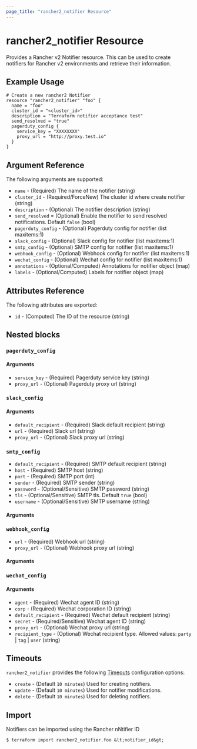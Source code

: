 ```yaml
---
page_title: "rancher2_notifier Resource"
---
```


# rancher2\_notifier Resource

Provides a Rancher v2 Notifier resource. This can be used to create notifiers for Rancher v2 environments and retrieve their information.

## Example Usage

```hcl
# Create a new rancher2 Notifier
resource "rancher2_notifier" "foo" {
  name = "foo"
  cluster_id = "<cluster_id>"
  description = "Terraform notifier acceptance test"
  send_resolved = "true"
  pagerduty_config {
    service_key = "XXXXXXXX"
    proxy_url = "http://proxy.test.io"
  }
}
```

## Argument Reference

The following arguments are supported:

* `name` - (Required) The name of the notifier (string)
* `cluster_id` - (Required/ForceNew) The cluster id where create notifier (string)
* `description` - (Optional) The notifier description (string)
* `send_resolved` = (Optional) Enable the notifier to send resolved notifications. Default `false` (bool)
* `pagerduty_config` - (Optional) Pagerduty config for notifier (list maxitems:1)
* `slack_config` - (Optional) Slack config for notifier (list maxitems:1)
* `smtp_config` - (Optional) SMTP config for notifier (list maxitems:1)
* `webhook_config` - (Optional) Webhook config for notifier (list maxitems:1)
* `wechat_config` - (Optional) Wechat config for notifier (list maxitems:1)
* `annotations` - (Optional/Computed) Annotations for notifier object (map)
* `labels` - (Optional/Computed) Labels for notifier object (map)

## Attributes Reference

The following attributes are exported:

* `id` - (Computed) The ID of the resource (string)

## Nested blocks

### `pagerduty_config`

#### Arguments

* `service_key` - (Required) Pagerduty service key (string)
* `proxy_url` - (Optional) Pagerduty proxy url (string)

### `slack_config`

#### Arguments

* `default_recipient` - (Required) Slack default recipient (string)
* `url` - (Required) Slack url (string)
* `proxy_url` - (Optional) Slack proxy url (string)

### `smtp_config`

* `default_recipient` - (Required) SMTP default recipient (string)
* `host` - (Required) SMTP host (string)
* `port` - (Required) SMTP port (int)
* `sender` - (Required) SMTP sender (string)
* `password` - (Optional/Sensitive) SMTP password (string)
* `tls` - (Optional/Sensitive) SMTP tls. Default `true` (bool)
* `username` - (Optional/Sensitive) SMTP username (string)

#### Arguments

### `webhook_config`

* `url` - (Required) Webhook url (string)
* `proxy_url` - (Optional) Webhook proxy url (string)

#### Arguments

### `wechat_config`

#### Arguments

* `agent` - (Required) Wechat agent ID (string)
* `corp` - (Required) Wechat corporation ID (string)
* `default_recipient` - (Required) Wechat default recipient (string)
* `secret` - (Required/Sensitive) Wechat agent ID (string)
* `proxy_url` - (Optional) Wechat proxy url (string)
* `recipient_type` - (Optional) Wechat recipient type. Allowed values: `party` | `tag` | `user` (string)

## Timeouts

`rancher2_notifier` provides the following
[Timeouts](https://www.terraform.io/docs/configuration/resources.html#operation-timeouts) configuration options:

- `create` - (Default `10 minutes`) Used for creating notifiers.
- `update` - (Default `10 minutes`) Used for notifier modifications.
- `delete` - (Default `10 minutes`) Used for deleting notifiers.

## Import

Notifiers can be imported using the Rancher nNtifier ID

```
$ terraform import rancher2_notifier.foo &lt;notifier_id&gt;
```

